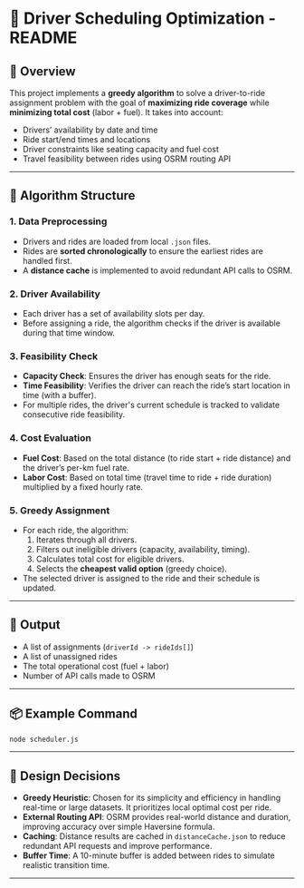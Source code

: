 # 🧠 Driver Scheduling Optimization - README

## 📌 Overview

This project implements a **greedy algorithm** to solve a driver-to-ride assignment problem with the goal of **maximizing ride coverage** while **minimizing total cost** (labor + fuel). It takes into account:
- Drivers’ availability by date and time
- Ride start/end times and locations
- Driver constraints like seating capacity and fuel cost
- Travel feasibility between rides using OSRM routing API

---

## 🧱 Algorithm Structure

### 1. **Data Preprocessing**
- Drivers and rides are loaded from local `.json` files.
- Rides are **sorted chronologically** to ensure the earliest rides are handled first.
- A **distance cache** is implemented to avoid redundant API calls to OSRM.

### 2. **Driver Availability**
- Each driver has a set of availability slots per day.
- Before assigning a ride, the algorithm checks if the driver is available during that time window.

### 3. **Feasibility Check**
- **Capacity Check**: Ensures the driver has enough seats for the ride.
- **Time Feasibility**: Verifies the driver can reach the ride’s start location in time (with a buffer).
- For multiple rides, the driver's current schedule is tracked to validate consecutive ride feasibility.

### 4. **Cost Evaluation**
- **Fuel Cost**: Based on the total distance (to ride start + ride distance) and the driver’s per-km fuel rate.
- **Labor Cost**: Based on total time (travel time to ride + ride duration) multiplied by a fixed hourly rate.

### 5. **Greedy Assignment**
- For each ride, the algorithm:
  1. Iterates through all drivers.
  2. Filters out ineligible drivers (capacity, availability, timing).
  3. Calculates total cost for eligible drivers.
  4. Selects the **cheapest valid option** (greedy choice).
- The selected driver is assigned to the ride and their schedule is updated.

---

## 🧮 Output
- A list of assignments (`driverId -> rideIds[]`)
- A list of unassigned rides
- The total operational cost (fuel + labor)
- Number of API calls made to OSRM

---

## 📦 Example Command
```bash
node scheduler.js
```

---

## 🧠 Design Decisions
- **Greedy Heuristic**: Chosen for its simplicity and efficiency in handling real-time or large datasets. It prioritizes local optimal cost per ride.
- **External Routing API**: OSRM provides real-world distance and duration, improving accuracy over simple Haversine formula.
- **Caching**: Distance results are cached in `distanceCache.json` to reduce redundant API requests and improve performance.
- **Buffer Time**: A 10-minute buffer is added between rides to simulate realistic transition time.

---

